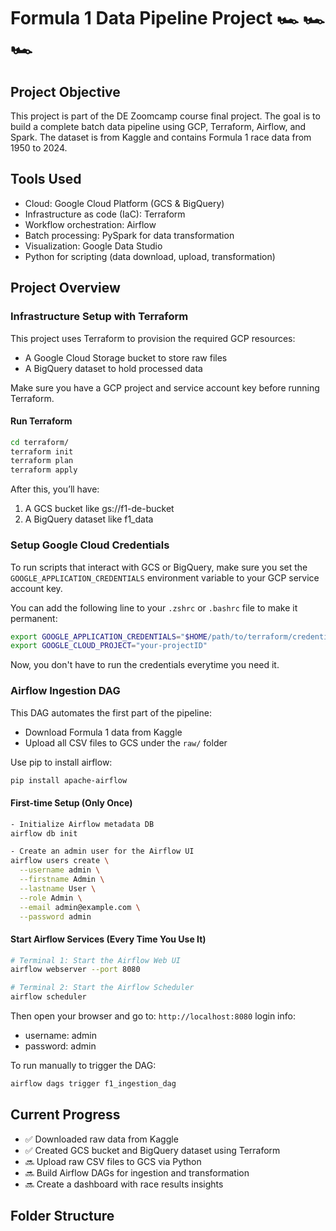 # Formula 1 Data Pipeline Project 🏎️ 🏎️ 🏎️ 

## Project Objective
This project is part of the DE Zoomcamp course final project. The goal is to build a complete batch data pipeline using GCP, Terraform, Airflow, and Spark. The dataset is from Kaggle and contains Formula 1 race data from 1950 to 2024.

## Tools Used
- Cloud: Google Cloud Platform (GCS & BigQuery)
- Infrastructure as code (IaC): Terraform
- Workflow orchestration: Airflow
- Batch processing: PySpark for data transformation
- Visualization: Google Data Studio
- Python for scripting (data download, upload, transformation)

## Project Overview

### Infrastructure Setup with Terraform

This project uses Terraform to provision the required GCP resources:

- A Google Cloud Storage bucket to store raw files
- A BigQuery dataset to hold processed data

Make sure you have a GCP project and service account key before running Terraform.

#### Run Terraform
```bash
cd terraform/
terraform init
terraform plan
terraform apply
```
After this, you’ll have:
1. A GCS bucket like gs://f1-de-bucket
2. A BigQuery dataset like f1_data

### Setup Google Cloud Credentials
To run scripts that interact with GCS or BigQuery, make sure you set the `GOOGLE_APPLICATION_CREDENTIALS` environment variable to your GCP service account key.

You can add the following line to your `.zshrc` or `.bashrc` file to make it permanent:

```bash
export GOOGLE_APPLICATION_CREDENTIALS="$HOME/path/to/terraform/credentials/terraform-key.json"
export GOOGLE_CLOUD_PROJECT="your-projectID"
```
Now, you don't have to run the credentials everytime you need it.

### Airflow Ingestion DAG
This DAG automates the first part of the pipeline:
- Download Formula 1 data from Kaggle
- Upload all CSV files to GCS under the `raw/` folder

Use pip to install airflow:
```bash
pip install apache-airflow
```

#### First-time Setup (Only Once)
```bash
- Initialize Airflow metadata DB
airflow db init

- Create an admin user for the Airflow UI
airflow users create \
  --username admin \
  --firstname Admin \
  --lastname User \
  --role Admin \
  --email admin@example.com \
  --password admin
```

#### Start Airflow Services (Every Time You Use It)
```bash
# Terminal 1: Start the Airflow Web UI
airflow webserver --port 8080

# Terminal 2: Start the Airflow Scheduler
airflow scheduler
```

Then open your browser and go to: `http://localhost:8080`
login info:
- username: admin
- password: admin

To run manually to trigger the DAG:
```bash
airflow dags trigger f1_ingestion_dag
```


## Current Progress
- ✅ Downloaded raw data from Kaggle
- ✅ Created GCS bucket and BigQuery dataset using Terraform
- 🔜 Upload raw CSV files to GCS via Python
- 🔜 Build Airflow DAGs for ingestion and transformation
- 🔜 Create a dashboard with race results insights

## Folder Structure

